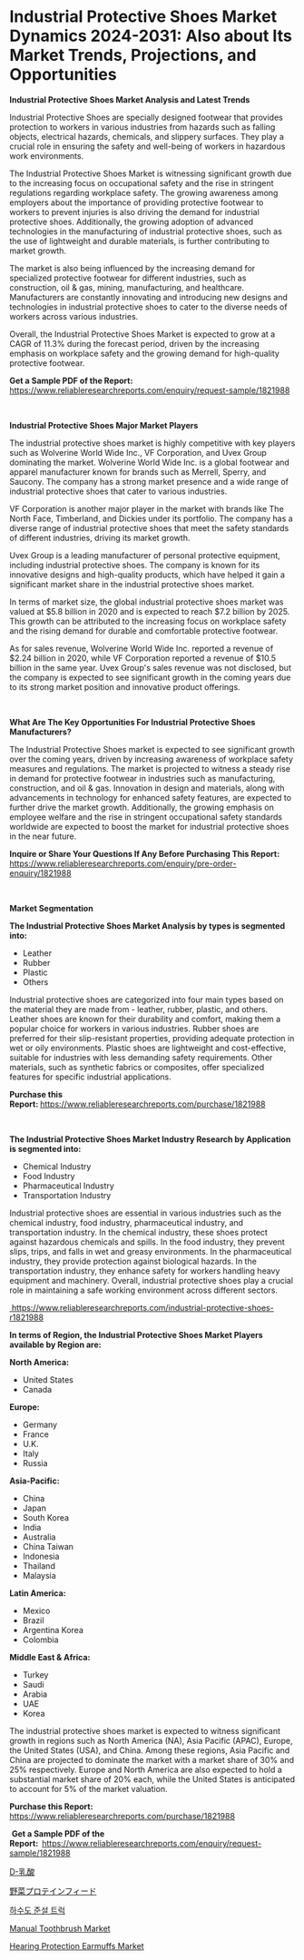 <p><h1>Industrial Protective Shoes Market Dynamics 2024-2031: Also about Its Market Trends, Projections, and Opportunities</h1></p><p><strong>Industrial Protective Shoes Market Analysis and Latest Trends</strong></p>
<p><p>Industrial Protective Shoes are specially designed footwear that provides protection to workers in various industries from hazards such as falling objects, electrical hazards, chemicals, and slippery surfaces. They play a crucial role in ensuring the safety and well-being of workers in hazardous work environments.</p><p>The Industrial Protective Shoes Market is witnessing significant growth due to the increasing focus on occupational safety and the rise in stringent regulations regarding workplace safety. The growing awareness among employers about the importance of providing protective footwear to workers to prevent injuries is also driving the demand for industrial protective shoes. Additionally, the growing adoption of advanced technologies in the manufacturing of industrial protective shoes, such as the use of lightweight and durable materials, is further contributing to market growth.</p><p>The market is also being influenced by the increasing demand for specialized protective footwear for different industries, such as construction, oil & gas, mining, manufacturing, and healthcare. Manufacturers are constantly innovating and introducing new designs and technologies in industrial protective shoes to cater to the diverse needs of workers across various industries.</p><p>Overall, the Industrial Protective Shoes Market is expected to grow at a CAGR of 11.3% during the forecast period, driven by the increasing emphasis on workplace safety and the growing demand for high-quality protective footwear.</p></p>
<p><strong>Get a Sample PDF of the Report:&nbsp;</strong> <a href="https://www.reliableresearchreports.com/enquiry/request-sample/1821988">https://www.reliableresearchreports.com/enquiry/request-sample/1821988</a></p>
<p>&nbsp;</p>
<p><strong>Industrial Protective Shoes Major Market Players</strong></p>
<p><p>The industrial protective shoes market is highly competitive with key players such as Wolverine World Wide Inc., VF Corporation, and Uvex Group dominating the market. Wolverine World Wide Inc. is a global footwear and apparel manufacturer known for brands such as Merrell, Sperry, and Saucony. The company has a strong market presence and a wide range of industrial protective shoes that cater to various industries.</p><p>VF Corporation is another major player in the market with brands like The North Face, Timberland, and Dickies under its portfolio. The company has a diverse range of industrial protective shoes that meet the safety standards of different industries, driving its market growth.</p><p>Uvex Group is a leading manufacturer of personal protective equipment, including industrial protective shoes. The company is known for its innovative designs and high-quality products, which have helped it gain a significant market share in the industrial protective shoes market.</p><p>In terms of market size, the global industrial protective shoes market was valued at $5.8 billion in 2020 and is expected to reach $7.2 billion by 2025. This growth can be attributed to the increasing focus on workplace safety and the rising demand for durable and comfortable protective footwear.</p><p>As for sales revenue, Wolverine World Wide Inc. reported a revenue of $2.24 billion in 2020, while VF Corporation reported a revenue of $10.5 billion in the same year. Uvex Group's sales revenue was not disclosed, but the company is expected to see significant growth in the coming years due to its strong market position and innovative product offerings.</p></p>
<p>&nbsp;</p>
<p><strong>What Are The Key Opportunities For Industrial Protective Shoes Manufacturers?</strong></p>
<p><p>The Industrial Protective Shoes market is expected to see significant growth over the coming years, driven by increasing awareness of workplace safety measures and regulations. The market is projected to witness a steady rise in demand for protective footwear in industries such as manufacturing, construction, and oil & gas. Innovation in design and materials, along with advancements in technology for enhanced safety features, are expected to further drive the market growth. Additionally, the growing emphasis on employee welfare and the rise in stringent occupational safety standards worldwide are expected to boost the market for industrial protective shoes in the near future.</p></p>
<p><strong>Inquire or Share Your Questions If Any Before Purchasing This Report:</strong> <a href="https://www.reliableresearchreports.com/enquiry/pre-order-enquiry/1821988">https://www.reliableresearchreports.com/enquiry/pre-order-enquiry/1821988</a></p>
<p>&nbsp;</p>
<p><strong>Market Segmentation</strong></p>
<p><strong>The Industrial Protective Shoes Market Analysis by types is segmented into:</strong></p>
<p><ul><li>Leather</li><li>Rubber</li><li>Plastic</li><li>Others</li></ul></p>
<p><p>Industrial protective shoes are categorized into four main types based on the material they are made from - leather, rubber, plastic, and others. Leather shoes are known for their durability and comfort, making them a popular choice for workers in various industries. Rubber shoes are preferred for their slip-resistant properties, providing adequate protection in wet or oily environments. Plastic shoes are lightweight and cost-effective, suitable for industries with less demanding safety requirements. Other materials, such as synthetic fabrics or composites, offer specialized features for specific industrial applications.</p></p>
<p><strong>Purchase this Report:&nbsp;</strong><a href="https://www.reliableresearchreports.com/purchase/1821988">https://www.reliableresearchreports.com/purchase/1821988</a></p>
<p>&nbsp;</p>
<p><strong>The Industrial Protective Shoes Market Industry Research by Application is segmented into:</strong></p>
<p><ul><li>Chemical Industry</li><li>Food Industry</li><li>Pharmaceutical Industry</li><li>Transportation Industry</li></ul></p>
<p><p>Industrial protective shoes are essential in various industries such as the chemical industry, food industry, pharmaceutical industry, and transportation industry. In the chemical industry, these shoes protect against hazardous chemicals and spills. In the food industry, they prevent slips, trips, and falls in wet and greasy environments. In the pharmaceutical industry, they provide protection against biological hazards. In the transportation industry, they enhance safety for workers handling heavy equipment and machinery. Overall, industrial protective shoes play a crucial role in maintaining a safe working environment across different sectors.</p></p>
<p><a href="https://www.reliableresearchreports.com/industrial-protective-shoes-r1821988">&nbsp;https://www.reliableresearchreports.com/industrial-protective-shoes-r1821988</a></p>
<p><strong>In terms of Region, the Industrial Protective Shoes Market Players available by Region are:</strong></p>
<p>
    <p> <strong> North America: </strong>
        <ul>
            <li>United States</li>
            <li>Canada</li>
        </ul>
        </p> 
    <p> <strong> Europe: </strong>
        <ul>
            <li>Germany</li>
            <li>France</li>
            <li>U.K.</li>
            <li>Italy</li>
            <li>Russia</li>
        </ul>
        </p> 
    <p> <strong> Asia-Pacific: </strong>
        <ul>
            <li>China</li>
            <li>Japan</li>
            <li>South Korea</li>
            <li>India</li>
            <li>Australia</li>
            <li>China Taiwan</li>
            <li>Indonesia</li>
            <li>Thailand</li>
            <li>Malaysia</li>
        </ul>
        </p> 
    <p> <strong> Latin America: </strong>
        <ul>
            <li>Mexico</li>
            <li>Brazil</li>
            <li>Argentina Korea</li>
            <li>Colombia</li>
        </ul>
        </p> 
    <p> <strong> Middle East & Africa: </strong>
        <ul>
            <li>Turkey</li>
            <li>Saudi</li>
            <li>Arabia</li>
            <li>UAE</li>
            <li>Korea</li>
        </ul>
    </p>
    </p>
<p><p>The industrial protective shoes market is expected to witness significant growth in regions such as North America (NA), Asia Pacific (APAC), Europe, the United States (USA), and China. Among these regions, Asia Pacific and China are projected to dominate the market with a market share of 30% and 25% respectively. Europe and North America are also expected to hold a substantial market share of 20% each, while the United States is anticipated to account for 5% of the market valuation.</p></p>
<p><strong>Purchase this Report: </strong><a href="https://www.reliableresearchreports.com/purchase/1821988">https://www.reliableresearchreports.com/purchase/1821988</a></p>
<p>&nbsp;<strong>Get a Sample PDF of the Report:&nbsp;&nbsp;</strong><a href="https://www.reliableresearchreports.com/enquiry/request-sample/1821988">https://www.reliableresearchreports.com/enquiry/request-sample/1821988</a></p>
<p><strong></strong></p>
<p><p><a href="https://github.com/ycmtqqhvk3273/Market-Research-Report-List-2/blob/main/9013218141052.md">D-乳酸</a></p><p><a href="https://github.com/FredaJerde/Market-Research-Report-List-1/blob/main/1251195141051.md">野菜プロテインフィード</a></p><p><a href="https://github.com/langcat852024/Market-Research-Report-List-1/blob/main/1327786148940.md">하수도 준설 트럭</a></p><p><a href="https://github.com/EveKerluke2023/Market-Research-Report-List-1/blob/main/manual-toothbrush-market.md">Manual Toothbrush Market</a></p><p><a href="https://github.com/angeliabkratze/Market-Research-Report-List-1/blob/main/hearing-protection-earmuffs-market.md">Hearing Protection Earmuffs Market</a></p></p>